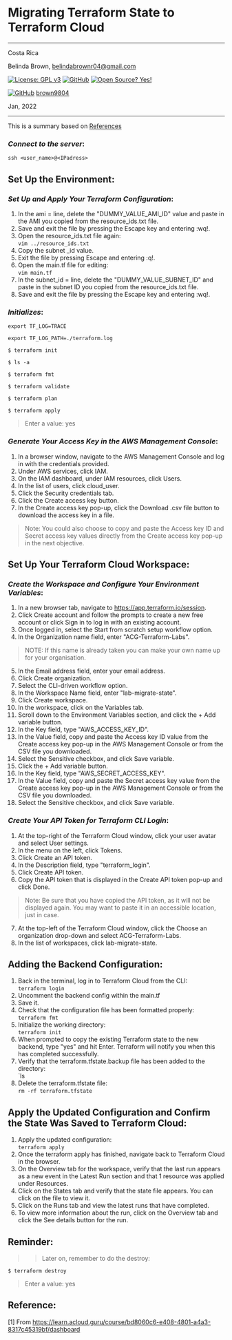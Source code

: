 # Migrating Terraform State to Terraform Cloud

----------

Costa Rica

Belinda Brown, belindabrownr04@gmail.com

[![License: GPL v3](https://img.shields.io/badge/License-GPLv3-blue.svg)](https://www.gnu.org/licenses/gpl-3.0)
[![GitHub](https://badgen.net/badge/icon/github?icon=github&label)](https://github.com) [![Open Source? Yes!](https://badgen.net/badge/Open%20Source%20%3F/Yes%21/blue?icon=github)](https://github.com/Naereen/badges/)

[![GitHub](https://img.shields.io/badge/--181717?logo=github&logoColor=ffffff)](https://github.com/)
[brown9804](https://github.com/brown9804)

Jan, 2022

----------

This is a summary based on [References](#reference)

### _Connect to the server_:

`ssh <user_name>@<IPadress>`


## Set Up the Environment:

### _Set Up and Apply Your Terraform Configuration_:

1. In the ami = line, delete the "DUMMY_VALUE_AMI_ID" value and paste in the AMI you copied from the resource_ids.txt file.
2. Save and exit the file by pressing the Escape key and entering :wq!.
3. Open the resource_ids.txt file again: <br/>
`vim ../resource_ids.txt`
4. Copy the subnet _id value.
5. Exit the file by pressing Escape and entering :q!.
6. Open the main.tf file for editing: <br/>
`vim main.tf`
7. In the subnet_id = line, delete the "DUMMY_VALUE_SUBNET_ID" and paste in the subnet ID you copied from the resource_ids.txt file.
8. Save and exit the file by pressing the Escape key and entering :wq!.


### _Initializes_:

`export TF_LOG=TRACE`

`export TF_LOG_PATH=./terraform.log`

`$ terraform init`

`$ ls -a`

`$ terraform fmt`

`$ terraform validate`

`$ terraform plan`

`$ terraform apply`

> Enter a value: yes


### _Generate Your Access Key in the AWS Management Console_:
1. In a browser window, navigate to the AWS Management Console and log in with the credentials provided.
2. Under AWS services, click IAM.
3. On the IAM dashboard, under IAM resources, click Users.
4. In the list of users, click cloud_user.
5. Click the Security credentials tab.
6. Click the Create access key button.
7. In the Create access key pop-up, click the Download .csv file button to download the access key in a file.
> Note: You could also choose to copy and paste the Access key ID and Secret access key values directly from the Create access key pop-up in the next objective.


## Set Up Your Terraform Cloud Workspace:
### _Create the Workspace and Configure Your Environment Variables_:
1. In a new browser tab, navigate to https://app.terraform.io/session.
2. Click Create account and follow the prompts to create a new free account or click Sign in to log in with an existing account.
3. Once logged in, select the Start from scratch setup workflow option.
4. In the Organization name field, enter "ACG-Terraform-Labs".
> NOTE: If this name is already taken you can make your own name up for your organisation.
5. In the Email address field, enter your email address.
6. Click Create organization.
7. Select the CLI-driven workflow option.
8. In the Workspace Name field, enter "lab-migrate-state".
9. Click Create workspace.
10. In the workspace, click on the Variables tab.
11. Scroll down to the Environment Variables section, and click the + Add variable button.
12. In the Key field, type "AWS_ACCESS_KEY_ID".
13. In the Value field, copy and paste the Access key ID value from the Create access key pop-up in the AWS Management Console or from the CSV file you downloaded.
14. Select the Sensitive checkbox, and click Save variable.
15. Click the + Add variable button.
16. In the Key field, type "AWS_SECRET_ACCESS_KEY".
17. In the Value field, copy and paste the Secret access key value from the Create access key pop-up in the AWS Management Console or from the CSV file you downloaded.
18. Select the Sensitive checkbox, and click Save variable.


### _Create Your API Token for Terraform CLI Login_:
1. At the top-right of the Terraform Cloud window, click your user avatar and select User settings.
2. In the menu on the left, click Tokens.
3. Click Create an API token.
4. In the Description field, type "terraform_login".
5. Click Create API token.
6. Copy the API token that is displayed in the Create API token pop-up and click Done.
> Note: Be sure that you have copied the API token, as it will not be displayed again. You may want to paste it in an accessible location, just in case.
7. At the top-left of the Terraform Cloud window, click the Choose an organization drop-down and select ACG-Terraform-Labs.
8. In the list of workspaces, click lab-migrate-state.


## Adding the Backend Configuration:

1. Back in the terminal, log in to Terraform Cloud from the CLI: <br/>
`terraform login`
2. Uncomment the backend config within the main.tf
3. Save it.
4. Check that the configuration file has been formatted properly: <br/>
`terraform fmt`
5. Initialize the working directory: <br/>
`terraform init`
6. When prompted to copy the existing Terraform state to the new backend, type "yes" and hit Enter. Terraform will notify you when this has completed successfully.
7. Verify that the terraform.tfstate.backup file has been added to the directory: <br/>
`ls
8. Delete the terraform.tfstate file: <br/>
`rm -rf terraform.tfstate`


## Apply the Updated Configuration and Confirm the State Was Saved to Terraform Cloud:
1. Apply the updated configuration: <br/>
`terraform apply`
2. Once the terraform apply has finished, navigate back to Terraform Cloud in the browser.
3. On the Overview tab for the workspace, verify that the last run appears as a new event in the Latest Run section and that 1 resource was applied under Resources.
4. Click on the States tab and verify that the state file appears. You can click on the file to view it.
5. Click on the Runs tab and view the latest runs that have completed.
6. To view more information about the run, click on the Overview tab and click the See details button for the run.

## Reminder:

>> Later on, remember to do the destroy:

`$ terraform destroy`

> Enter a value: yes

## Reference:

[1] From https://learn.acloud.guru/course/bd8060c6-e408-4801-a4a3-8317c45319bf/dashboard <br/>
